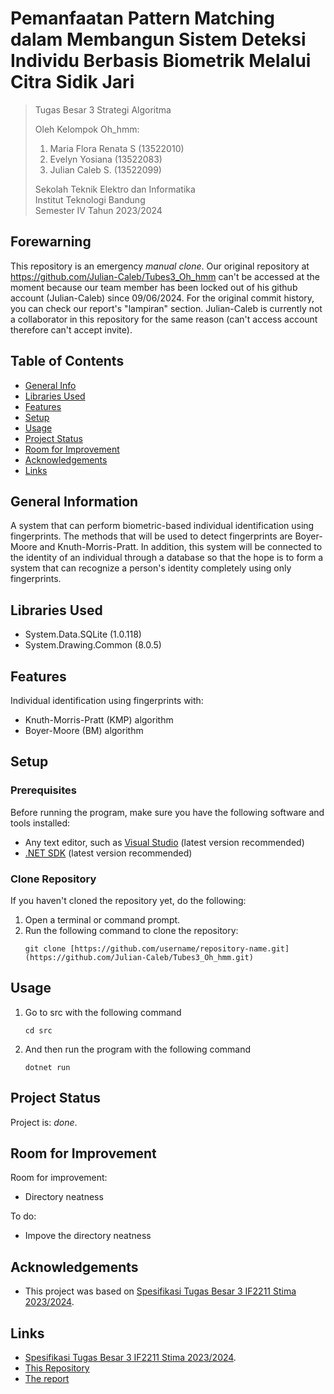 # Pemanfaatan Pattern Matching dalam Membangun Sistem Deteksi Individu Berbasis Biometrik Melalui Citra Sidik Jari

> Tugas Besar 3 Strategi Algoritma
> 
> Oleh Kelompok Oh_hmm:<br>
> 1. Maria Flora Renata S (13522010) <br>
> 2. Evelyn Yosiana (13522083)<br>
> 3. Julian Caleb S. (13522099)<br>
> 
> Sekolah Teknik Elektro dan Informatika<br>
> Institut Teknologi Bandung<br>
> Semester IV Tahun 2023/2024

## Forewarning
This repository is an emergency _manual clone_. Our original repository at https://github.com/Julian-Caleb/Tubes3_Oh_hmm can't be accessed at the moment because our team member has been locked out of his github account (Julian-Caleb) since 09/06/2024. For the original commit history, you can check our report's "lampiran" section. Julian-Caleb is currently not a collaborator in this repository for the same reason (can't access account therefore can't accept invite).

## Table of Contents
* [General Info](#general-information)
* [Libraries Used](#libraries-used)
* [Features](#features)
* [Setup](#setup)
* [Usage](#usage)
* [Project Status](#project-status)
* [Room for Improvement](#room-for-improvement)
* [Acknowledgements](#acknowledgements)
* [Links](#links)


## General Information
A system that can perform biometric-based individual identification using fingerprints. The methods that will be used to detect fingerprints are Boyer-Moore and Knuth-Morris-Pratt. In addition, this system will be connected to the identity of an individual through a database so that the hope is to form a system that can recognize a person's identity completely using only fingerprints.


## Libraries Used
- System.Data.SQLite (1.0.118)
- System.Drawing.Common (8.0.5)


## Features
 Individual identification using fingerprints with: 
- Knuth-Morris-Pratt (KMP) algorithm
- Boyer-Moore (BM) algorithm


## Setup


### Prerequisites

Before running the program, make sure you have the following software and tools installed:

- Any text editor, such as [Visual Studio](https://visualstudio.microsoft.com/downloads/) (latest version recommended)
- [.NET SDK](https://dotnet.microsoft.com/download) (latest version recommended)

### Clone Repository

If you haven't cloned the repository yet, do the following:

1. Open a terminal or command prompt.
2. Run the following command to clone the repository:
   ```shell
   git clone [https://github.com/username/repository-name.git](https://github.com/Julian-Caleb/Tubes3_Oh_hmm.git)
   ```

## Usage

1. Go to src with the following command
   ```shell
   cd src
   ```
2. And then run the program with the following command
   ```shell
   dotnet run
   ```

## Project Status
Project is: _done_.


## Room for Improvement

Room for improvement:
- Directory neatness

To do:
- Impove the directory neatness


## Acknowledgements
- This project was based on [Spesifikasi Tugas Besar 3 IF2211 Stima 2023/2024](https://bit.ly/spektubes3stima24).


## Links
- [Spesifikasi Tugas Besar 3 IF2211 Stima 2023/2024](https://bit.ly/spektubes3stima24).
- [This Repository](https://github.com/Julian-Caleb/Tubes3_Oh_hmm.git)
- [The report](https://docs.google.com/document/d/14S4JDthR2q6e-xfykYJnt91k9OV8banuuEuz_lCLvlU/edit?usp=sharing)
